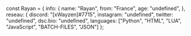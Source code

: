 
const Rayan = {
    info: {
        name: "Rayan",
        from: "France",
        age: "undefined",
    },
    reseau: {
        discord: "[xWayzen]#7715",
        instagram: "undefined",
        twitter: "undefined",
        dsc.bio: "undefined",
    languages: ["Python", "HTML", "LUA", "JavaScript", "BATCH-FILES", "JSON"]
};
